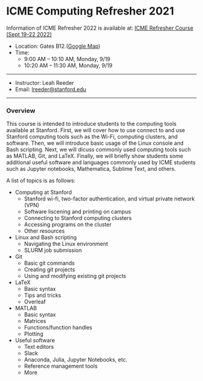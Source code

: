 # ICME Computing Refresher 2021

Information of ICME Refresher 2022 is available at: [ICME Refresher Course (Sept 19-22 2022)](https://icmerefreshercourse.stanford.edu/icme-refresher-course-schedule)

* Location: Gates B12.([Google Map](https://goo.gl/maps/jwVhSocU3VnhHmyb6))
* Time: 
  * 9:00 AM – 10:10 AM, Monday, 9/19
  * 10:20 AM – 11:30 AM, Monday, 9/19

----

* Instructor: Leah Reeder
* Email: [lreeder@stanford.edu](mailto:lreeder@stanford.edu)

---

### Overview

This course is intended to introduce students to the computing tools available at Stanford.
First, we will cover how to use connect to and use Stanford computing tools such as the Wi-Fi, computing clusters, and software.
Then, we will introduce basic usage of the Linux console and Bash scripting.
Next, we will dicuss commonly used computing tools such as MATLAB, Git, and LaTeX.
Finally, we will briefly show students some additional useful software and languages commonly used by ICME students such as Jupyter notebooks, Mathematica, Sublime Text, and others.

A list of topics is as follows:

* Computing at Stanford
  * Stanford wi-fi, two-factor authentication, and virtual private network (VPN)
  * Software liscening and printing on campus
  * Connecting to Stanford computing clusters
  * Accessing programs on the cluster
  * Other resources
* Linux and Bash scripting
  * Navigating the Linux environment
  * SLURM job submission
* Git
  * Basic git commands
  * Creating git projects
  * Using and modifying existing git projects
* LaTeX
  * Basic syntax
  * Tips and tricks
  * Overleaf
* MATLAB
  * Basic syntax
  * Matrices
  * Functions/function handles
  * Plotting
* Useful software
  * Text editors
  * Slack
  * Anaconda, Julia, Jupyter Notebooks, etc.
  * Reference management tools
  * More

